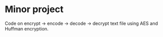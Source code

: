 # Minor project
Code on encrypt -> encode -> decode -> decrypt text file using AES and Huffman encryption.
